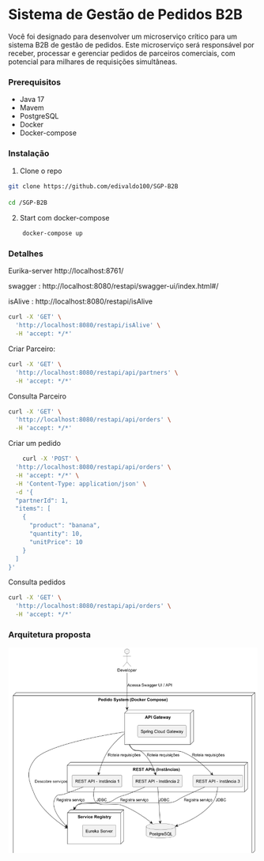# Sistema de Gestão de Pedidos B2B
Você foi designado para desenvolver um microserviço crítico para um sistema B2B de gestão de pedidos. Este microserviço será responsável por receber, processar e gerenciar pedidos de parceiros comerciais, com potencial para milhares de requisições simultâneas.
### Prerequisitos

* Java 17
* Mavem
* PostgreSQL
* Docker
* Docker-compose

### Instalação

1. Clone o repo
```sh
git clone https://github.com/edivaldo100/SGP-B2B

cd /SGP-B2B
```
2. Start com docker-compose
```sh
	docker-compose up
```

### Detalhes

Eurika-server http://localhost:8761/

swagger : http://localhost:8080/restapi/swagger-ui/index.html#/

isAlive : http://localhost:8080/restapi/isAlive
```sh
curl -X 'GET' \
  'http://localhost:8080/restapi/isAlive' \
  -H 'accept: */*'
```
Criar Parceiro:
```sh 
curl -X 'GET' \
  'http://localhost:8080/restapi/api/partners' \
  -H 'accept: */*'
```
Consulta Parceiro
```sh
curl -X 'GET' \
  'http://localhost:8080/restapi/api/orders' \
  -H 'accept: */*'
   ```
   
Criar um pedido
```sh
    curl -X 'POST' \
  'http://localhost:8080/restapi/api/orders' \
  -H 'accept: */*' \
  -H 'Content-Type: application/json' \
  -d '{
  "partnerId": 1,
  "items": [
    {
      "product": "banana",
      "quantity": 10,
      "unitPrice": 10
    }
  ]
}'
   ```

Consulta pedidos
```sh
curl -X 'GET' \
  'http://localhost:8080/restapi/api/orders' \
  -H 'accept: */*'
   ```
### Arquitetura proposta   
![](desenho.png)
